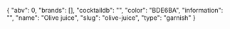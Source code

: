 {
    "abv": 0,
    "brands": [],
    "cocktaildb": "",
    "color": "BDE6BA",
    "information": "",
    "name": "Olive juice",
    "slug": "olive-juice",
    "type": "garnish"
}
